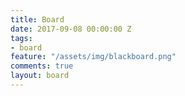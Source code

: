 ```yaml
---
title: Board
date: 2017-09-08 00:00:00 Z
tags:
- board
feature: "/assets/img/blackboard.png"
comments: true
layout: board
---
```


# 